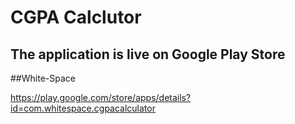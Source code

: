 # CGPA Calclutor

## The application is live on Google Play Store

##White-Space

https://play.google.com/store/apps/details?id=com.whitespace.cgpacalculator
